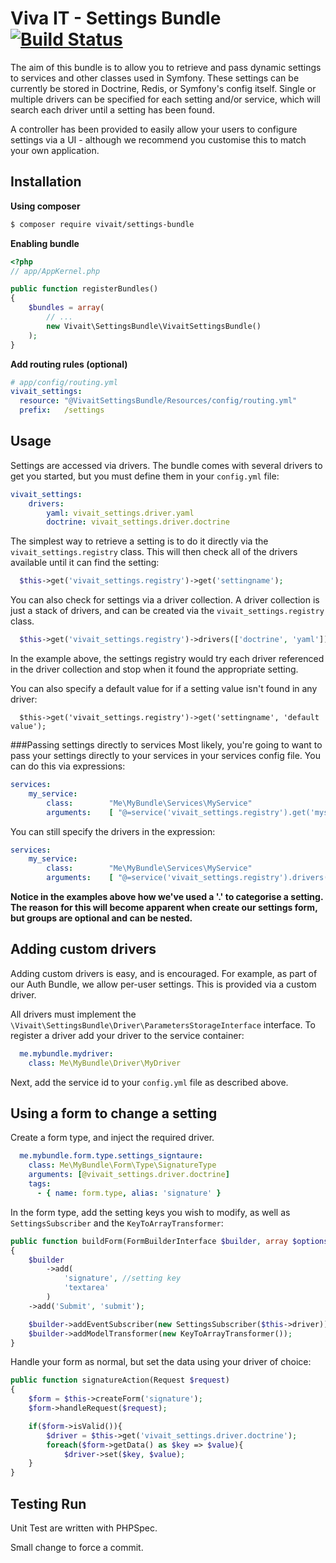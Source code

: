 Viva IT - Settings Bundle [![Build Status](https://travis-ci.org/vivait/SettingsBundle.svg)](https://travis-ci.org/vivait/SettingsBundle)
============

The aim of this bundle is to allow you to retrieve and pass dynamic settings to  services and other classes used in Symfony. These settings can be currently be  stored in Doctrine, Redis, or Symfony's config itself. Single or multiple drivers can be specified for each setting and/or service, which will search each driver until a setting has been found.

A controller has been provided to easily allow your users to configure settings via a UI - although we recommend you customise this to match your own application.

Installation
------------
**Using composer**
``` bash
$ composer require vivait/settings-bundle
```

**Enabling bundle**

``` php
<?php
// app/AppKernel.php

public function registerBundles()
{
    $bundles = array(
        // ...
        new Vivait\SettingsBundle\VivaitSettingsBundle()
    );
}
```

**Add routing rules (optional)**
``` yml
# app/config/routing.yml
vivait_settings:
  resource: "@VivaitSettingsBundle/Resources/config/routing.yml"
  prefix:   /settings
```

Usage
-----------
Settings are accessed via drivers. The bundle comes with several drivers to get you started, but you must define them in
your `config.yml` file:

```yaml
vivait_settings:
    drivers:
        yaml: vivait_settings.driver.yaml
        doctrine: vivait_settings.driver.doctrine
```

The simplest way to retrieve a setting is to
do it directly via the ```vivait_settings.registry``` class. This will then check all
of the drivers available until it can find the setting:

```php
  $this->get('vivait_settings.registry')->get('settingname');
```

You can also check for settings via a driver collection. A driver collection is
just a stack of drivers, and can be created via the ```vivait_settings.registry``` class.

```php
  $this->get('vivait_settings.registry')->drivers(['doctrine', 'yaml'])->get('settingname');
```
In the example above, the settings registry would try each driver referenced in the driver collection and stop when it found the appropriate setting.

You can also specify a default value for if a setting value isn't found in any driver:

```
  $this->get('vivait_settings.registry')->get('settingname', 'default value');
```

###Passing settings directly to services
Most likely, you're going to want to pass your settings directly to your services in your services config file. You can do this via expressions:

```yaml
services:
    my_service:
        class:        "Me\MyBundle\Services\MyService"
        arguments:    [ "@=service('vivait_settings.registry').get('myservice.settingname')" ]
```

You can still specify the drivers in the expression:
```yaml
services:
    my_service:
        class:        "Me\MyBundle\Services\MyService"
        arguments:    [ "@=service('vivait_settings.registry').drivers(['yaml', 'doctrine']).get('myservice.settingname')" ]
```

__Notice in the examples above how we've used a '.' to categorise a setting. The
reason for this will become apparent when create our settings form, but groups
are optional and can be nested.__

Adding custom drivers
-----------
Adding custom drivers is easy, and is encouraged. For example, as part of our Auth Bundle, we allow per-user settings. This is provided via a custom driver.

All drivers must implement the ```\Vivait\SettingsBundle\Driver\ParametersStorageInterface``` interface. To register a driver add your driver to the service container:

```yaml
  me.mybundle.mydriver:
    class: Me\MyBundle\Driver\MyDriver
```

Next, add the service id to your `config.yml` file as described above.

Using a form to change a setting
-----------

Create a form type, and inject the required driver.

```yaml
  me.mybundle.form.type.settings_signtaure:
    class: Me\MyBundle\Form\Type\SignatureType
    arguments: [@vivait_settings.driver.doctrine]
    tags:
      - { name: form.type, alias: 'signature' }
```

In the form type, add the setting keys you wish to modify, as well as `SettingsSubscriber` and the `KeyToArrayTransformer`:

```php
public function buildForm(FormBuilderInterface $builder, array $options)
{
    $builder
        ->add(
            'signature', //setting key
            'textarea'
        )
    ->add('Submit', 'submit');

    $builder->addEventSubscriber(new SettingsSubscriber($this->driver));
    $builder->addModelTransformer(new KeyToArrayTransformer());
}
```

Handle your form as normal, but set the data using your driver of choice:


```php
public function signatureAction(Request $request)
{
    $form = $this->createForm('signature');
    $form->handleRequest($request);

    if($form->isValid()){
        $driver = $this->get('vivait_settings.driver.doctrine');
        foreach($form->getData() as $key => $value){
            $driver->set($key, $value);
    }
}
```

Testing Run
-----------
Unit Test are written with PHPSpec.

Small change to force a commit.
